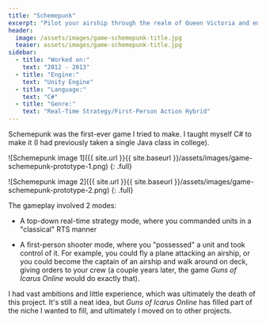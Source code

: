 ```yaml
---
title: "Schemepunk"
excerpt: "Pilot your airship through the realm of Queen Victoria and ensure the dominance of the British Empire."
header:
  image: /assets/images/game-schemepunk-title.jpg
  teaser: assets/images/game-schemepunk-title.jpg
sidebar:
  - title: "Worked on:"
    text: "2012 - 2013"
  - title: "Engine:"
    text: "Unity Engine"
  - title: "Language:"
    text: "C#"
  - title: "Genre:"
    text: "Real-Time Strategy/First-Person Action Hybrid"
---
```


Schemepunk was the first-ever game I tried to make. I taught myself C# to make it (I had previously taken a single Java class in college).

![Schemepunk image 1]({{ site.url }}{{ site.baseurl }}/assets/images/game-schemepunk-prototype-1.png)
{: .full}

![Schemepunk image 2]({{ site.url }}{{ site.baseurl }}/assets/images/game-schemepunk-prototype-2.png)
{: .full}

The gameplay involved 2 modes:

* A top-down real-time strategy mode, where you commanded units in a "classical" RTS manner

* A first-person shooter mode, where you "possessed" a unit and took control of it. For example, you could fly a plane attacking an airship, or you could become the captain of an airship and walk around on deck, giving orders to your crew (a couple years later, the game *Guns of Icarus Online* would do exactly that).

I had vast ambitions and little experience, which was ultimately the death of this project. It's still a neat idea, but *Guns of Icarus Online* has filled part of the niche I wanted to fill, and ultimately I moved on to other projects.